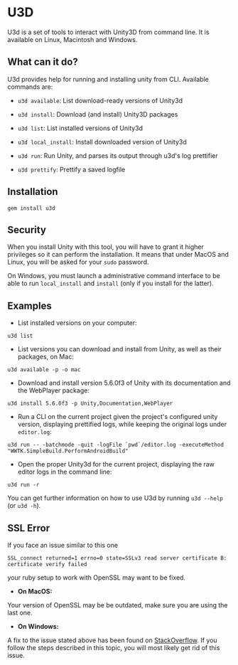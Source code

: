 # U3D

U3d is a set of tools to interact with Unity3D from command line. It is available on Linux, Macintosh and Windows.

## What can it do?

U3d provides help for running and installing unity from CLI. Available commands are:

* `u3d available`: List download-ready versions of Unity3d

* `u3d install`: Download (and install) Unity3D packages

* `u3d list`: List installed versions of Unity3d

* `u3d local_install`: Install downloaded version of Unity3d

* `u3d run`: Run Unity, and parses its output through u3d's log prettifier

* `u3d prettify`: Prettify a saved logfile

## Installation

```shell
gem install u3d
```

## Security

When you install Unity with this tool, you will have to grant it higher privileges so it can perform the installation. It means that under MacOS and Linux, you will be asked for your `sudo` password.

On Windows, you must launch a administrative command interface to be able to run `local_install` and `install` (only if you install for the latter).

## Examples

* List installed versions on your computer:

```shell
u3d list
```

* List versions you can download and install from Unity, as well as their packages, on Mac:

```shell
u3d available -p -o mac
```

* Download and install version 5.6.0f3 of Unity with its documentation and the WebPlayer package:

```shell
u3d install 5.6.0f3 -p Unity,Documentation,WebPlayer
```
* Run a CLI on the current project given the project's configured unity version, displaying prettified logs, while keeping the original logs under `editor.log`:

```shell
u3d run -- -batchmode -quit -logFile `pwd`/editor.log -executeMethod "WWTK.SimpleBuild.PerformAndroidBuild"
```

* Open the proper Unity3d for the current project, displaying the raw editor logs in the command line:

```shell
u3d run -r
```

You can get further information on how to use U3d by running `u3d --help` (or `u3d -h`).

## SSL Error

If you face an issue similar to this one

    SSL_connect returned=1 errno=0 state=SSLv3 read server certificate B: certificate verify failed

your ruby setup to work with OpenSSL may want to be fixed.

 * __On MacOS:__

Your version of OpenSSL may be be outdated, make sure you are using the last one.

 * __On Windows:__

A fix to the issue stated above has been found on [StackOverflow](http://stackoverflow.com/questions/5720484/how-to-solve-certificate-verify-failed-on-windows). If you follow the steps described in this topic, you will most likely get rid of this issue.

